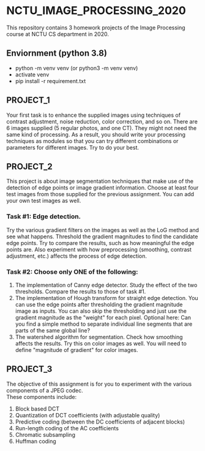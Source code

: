 # NCTU_IMAGE_PROCESSING_2020

This repository contains 3 homework projects of the Image Processing course at NCTU CS department in 2020.

## Enviornment (python 3.8)
- python -m venv venv (or python3 -m venv venv)
- activate venv
- pip install -r requirement.txt


## PROJECT_1

Your first task is to enhance the supplied images using techniques of contrast adjustment, noise reduction, color correction, and so on. There are 6 images supplied (5 regular photos, and one CT). They might not need the same kind of processing. As a result, you should write your processing techniques as modules so that you can try different combinations or parameters for different images. Try to do your best.

## PROJECT_2
This project is about image segmentation techniques that make use of the detection of edge points or image gradient information. Choose at least four test images from those supplied for the previous assignment. You can add your own test images as well.

### Task \#1: Edge detection. 
Try the various gradient filters on the images as well as the LoG method and see what happens. Threshold the gradient magnitudes to find the candidate edge points. Try to compare the results, such as how meaningful the edge points are. Also experiment with how preprocessing (smoothing, contrast adjustment, etc.) affects the process of edge detection.

### Task \#2: Choose only ONE of the following:
1. The implementation of Canny edge detector. Study the effect of the two thresholds. Compare the results to those of task #1.
2. The implementation of Hough transform for straight edge detection. You can use the edge points after thresholding the gradient magnitude image as inputs. You can also skip the thresholding and just use the
gradient magnitude as the "weight" for each pixel. Optional here: Can you find a simple method to separate individual line segments that are parts of the same global line?
3. The watershed algorithm for segmentation. Check how smoothing affects the results. Try this on color
images as well. You will need to define "magnitude of gradient" for color images.

## PROJECT_3
The objective of this assignment is for you to experiment with the various components of a JPEG codec.  
These components include:
1. Block based DCT
2. Quantization of DCT coefficients (with adjustable quality)
3. Predictive coding (between the DC coefficients of adjacent blocks)
4. Run-length coding of the AC coefficients
5. Chromatic subsampling
6. Huffman coding